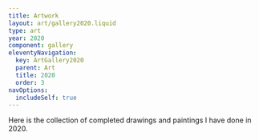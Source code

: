 ```yaml
---
title: Artwork
layout: art/gallery2020.liquid
type: art
year: 2020
component: gallery
eleventyNavigation:
  key: ArtGallery2020
  parent: Art
  title: 2020
  order: 3
navOptions:
  includeSelf: true
---
```


Here is the collection of completed drawings and paintings I have done in 2020.
